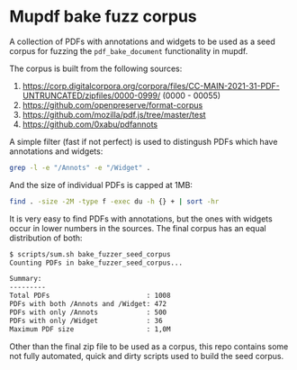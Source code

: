 # Mupdf bake fuzz corpus

A collection of PDFs with annotations and widgets to be used as a seed corpus for fuzzing the `pdf_bake_document` functionality in mupdf. 

The corpus is built from the following sources: 
1. https://corp.digitalcorpora.org/corpora/files/CC-MAIN-2021-31-PDF-UNTRUNCATED/zipfiles/0000-0999/ (0000 - 00055)
2. https://github.com/openpreserve/format-corpus
3. https://github.com/mozilla/pdf.js/tree/master/test
4. https://github.com/0xabu/pdfannots 

A simple filter (fast if not perfect) is used to distingush PDFs which have annotations and widgets:

```bash
grep -l -e "/Annots" -e "/Widget" .
```

And the size of individual PDFs is capped at 1MB:

```bash
find . -size -2M -type f -exec du -h {} + | sort -hr
```

It is very easy to find PDFs with annotations, but the ones with widgets occur in lower numbers in the sources. The final corpus has an equal distribution of both:

```bash
$ scripts/sum.sh bake_fuzzer_seed_corpus
Counting PDFs in bake_fuzzer_seed_corpus...

Summary:
---------
Total PDFs                        : 1008
PDFs with both /Annots and /Widget: 472
PDFs with only /Annots            : 500
PDFs with only /Widget            : 36
Maximum PDF size                  : 1,0M
```

Other than the final zip file to be used as a corpus, this repo contains some not fully automated, quick and dirty scripts used to build the seed corpus. 

